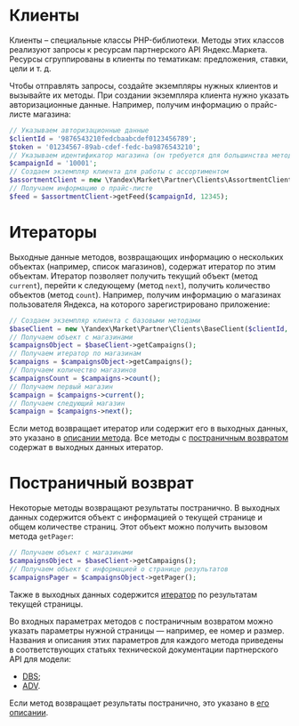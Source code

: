 # Клиенты

Клиенты – специальные классы PHP-библиотеки. Методы этих классов реализуют запросы к ресурсам партнерского API Яндекс.Маркета. Ресурсы сгруппированы в клиенты по тематикам: предложения, ставки, цели и т. д.

Чтобы отправлять запросы, создайте экземпляры нужных клиентов и вызывайте их методы. При создании экземпляра клиента нужно указать авторизационные данные. Например, получим информацию о прайс-листе магазина:

```php
// Указываем авторизационные данные
$clientId = '9876543210fedcbaabcdef0123456789';
$token = '01234567-89ab-cdef-fedc-ba9876543210';
// Указываем идентификатор магазина (он требуется для большинства методов)
$campaignId = '10001';
// Создаем экземпляр клиента для работы с ассортиментом
$assortmentClient = new \Yandex\Market\Partner\Clients\AssortmentClient($clientId, $token);
// Получаем информацию о прайс-листе
$feed = $assortmentClient->getFeed($campaignId, 12345);
```

# Итераторы

Выходные данные методов, возвращающих информацию о нескольких объектах (например, список магазинов), содержат итератор по этим объектам. Итератор позволяет получить текущий объект (метод `current`), перейти к следующему (метод `next`), получить количество объектов (метод `count`). Например, получим информацию о магазинах пользователя Яндекса, на которого зарегистрировано приложение:

```php
// Создаем экземпляр клиента с базовыми методами
$baseClient = new \Yandex\Market\Partner\Clients\BaseClient($clientId, $token);
// Получаем объект с магазинами
$campaignsObject = $baseClient->getCampaigns();
// Получаем итератор по магазинам
$campaigns = $campaignsObject->getCampaigns();
// Получаем количество магазинов
$campaignsCount = $campaigns->count();
// Получаем первый магазин
$campaign = $campaigns->current();
// Получаем следующий магазин
$campaign = $campaigns->next();
```

Если метод возвращает итератор или содержит его в выходных данных, это указано в [описании метода](Методы.md). Все методы с [постраничным возвратом](#Постраничный-возврат) содержат в выходных данных итератор.

# Постраничный возврат

Некоторые методы возвращают результаты постранично. В выходных данных содержится объект с информацией о текущей странице и общем количестве страниц. Этот объект можно получить вызовом метода `getPager`:

```php
// Получаем объект с магазинами
$campaignsObject = $baseClient->getCampaigns();
// Получаем объект с информацией о странице результатов
$campaignsPager = $campaignsObject->getPager();
```

Также в выходных данных содержится [итератор](#Итераторы) по результатам текущей страницы.

Во входных параметрах методов с постраничным возвратом можно указать параметры нужной страницы — например, ее номер и размер. Названия и описания этих параметров для каждого метода приведены в соответствующих статьях технической документации партнерского API для модели:
- [DBS](https://yandex.ru/dev/market/partner-dsbs/doc/dg/reference/all-methods.html);
- [ADV](https://yandex.ru/dev/market/partner/doc/dg/reference/all-methods.html).

Если метод возвращает результаты постранично, это указано в [его описании](Методы.md).
